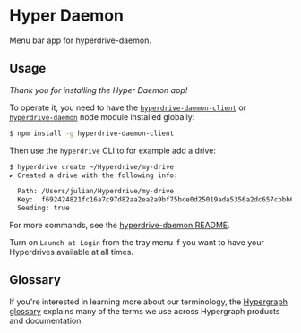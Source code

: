 # Hyper Daemon

Menu bar app for hyperdrive-daemon.

## Usage

_Thank you for installing the Hyper Daemon app!_

To operate it, you need to have the [`hyperdrive-daemon-client`](https://github.com/andrewosh/hyperdrive-daemon-client) or [`hyperdrive-daemon`](https://github.com/andrewosh/hyperdrive-daemon) node module installed globally:

```bash
$ npm install -g hyperdrive-daemon-client
```

Then use the `hyperdrive` CLI to for example add a drive:

```bash
$ hyperdrive create ~/Hyperdrive/my-drive
✔ Created a drive with the following info:

  Path: /Users/julian/Hyperdrive/my-drive
  Key:  f692424821fc16a7c97d82aa2ea2a9bf75bce0d25019ada5356a2dc657cbbb66
  Seeding: true
```

For more commands, see the [hyperdrive-daemon README](https://github.com/andrewosh/hyperdrive-daemon#cli).

Turn on `Launch at Login` from the tray menu if you want to have your Hyperdrives available at all times.

## Glossary

If you're interested in learning more about our terminology, the [Hypergraph glossary](https://www.notion.so/Glossary-d4bdf18fb4624c049c7a2663559ef5ad) explains many of the terms we use across Hypergraph products and documentation.

